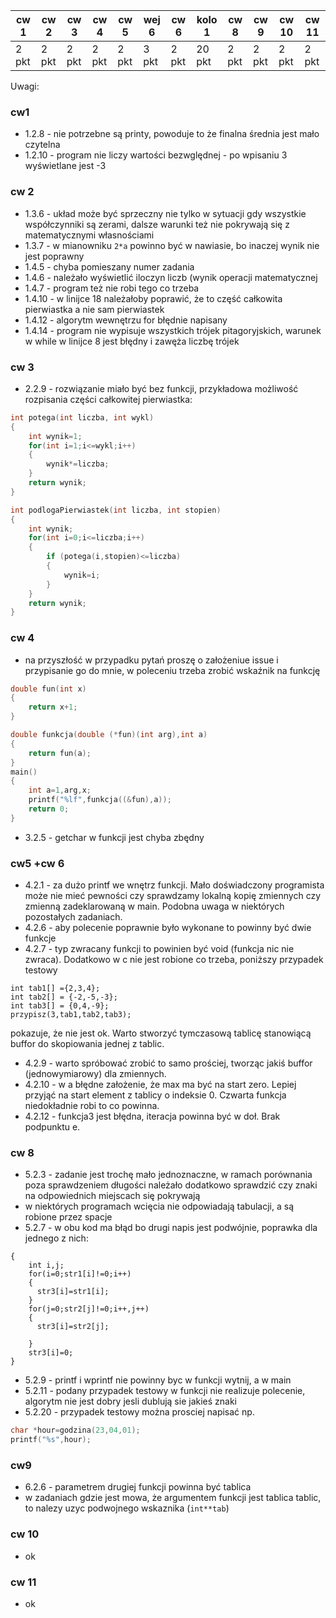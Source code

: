 | cw 1 | cw 2| cw 3| cw 4| cw 5|  wej 6 | cw 6 | kolo 1| cw 8 | cw 9 | cw 10| cw 11|
|---|---|---|---|---|---|---|---|---|---|---|---|
| 2 pkt | 2 pkt | 2 pkt| 2 pkt| 2 pkt | 3 pkt | 2 pkt | 20 pkt | 2 pkt | 2 pkt | 2 pkt| 2 pkt |

Uwagi:

### cw1

* 1.2.8 - nie potrzebne są printy, powoduje to że finalna średnia jest mało czytelna
* 1.2.10 - program nie liczy wartości bezwględnej - po wpisaniu 3 wyświetlane jest -3

### cw 2

* 1.3.6 - układ może być sprzeczny nie tylko w sytuacji gdy wszystkie współczynniki są zerami, dalsze warunki też nie pokrywają się z matematycznymi własnościami
* 1.3.7 - w mianowniku `2*a` powinno być w nawiasie, bo inaczej wynik nie jest poprawny
* 1.4.5 - chyba pomieszany numer zadania
* 1.4.6 - należało wyświetlić iloczyn liczb (wynik operacji matematycznej
* 1.4.7 - program też nie robi tego co trzeba
* 1.4.10 - w linijce 18 należałoby poprawić, że to część całkowita pierwiastka a nie sam pierwiastek
* 1.4.12 - algorytm wewnętrzu for błędnie napisany
* 1.4.14 - program nie wypisuje wszystkich trójek pitagoryjskich, warunek w while w linijce 8 jest błędny i zawęża liczbę trójek

### cw 3

* 2.2.9 - rozwiązanie miało być bez funkcji, przykładowa możliwość rozpisania części całkowitej pierwiastka:

```c
int potega(int liczba, int wykl)
{
    int wynik=1;
    for(int i=1;i<=wykl;i++)
    {
        wynik*=liczba;
    }
    return wynik;
}

int podlogaPierwiastek(int liczba, int stopien)
{
    int wynik;
    for(int i=0;i<=liczba;i++)
    {
        if (potega(i,stopien)<=liczba)
        {
            wynik=i;
        }
    }
    return wynik;
}
```

### cw 4

* na przyszłość w przypadku pytań proszę o założeniue issue i przypisanie go do mnie, w poleceniu trzeba zrobić wskaźnik na funkcję

```c
double fun(int x)
{
    return x+1;
}

double funkcja(double (*fun)(int arg),int a)
{
    return fun(a);
}
main()
{
    int a=1,arg,x;
    printf("%lf",funkcja((&fun),a));
    return 0;
}
```

* 3.2.5 - getchar w funkcji jest chyba zbędny

### cw5 +cw 6

* 4.2.1 - za dużo printf we wnętrz funkcji. Mało doświadczony programista może nie mieć pewności czy sprawdzamy lokalną kopię zmiennych czy zmienną zadeklarowaną w main. Podobna uwaga w niektórych pozostałych zadaniach.
* 4.2.6 - aby polecenie poprawnie było wykonane to powinny być dwie funkcje
* 4.2.7 - typ zwracany funkcji to powinien być void (funkcja nic nie zwraca). Dodatkowo w c nie jest robione co trzeba, poniższy przypadek testowy

```
int tab1[] ={2,3,4};
int tab2[] = {-2,-5,-3};
int tab3[] = {0,4,-9};
przypisz(3,tab1,tab2,tab3);
```

pokazuje, że nie jest ok. Warto stworzyć tymczasową tablicę stanowiącą buffor do skopiowania jednej z tablic.
* 4.2.9 - warto spróbować zrobić to samo prościej, tworząc jakiś buffor (jednowymiarowy) dla zmiennych.
* 4.2.10 - w a błędne założenie, że max ma być na start zero. Lepiej przyjąć na start element z tablicy o indeksie 0. Czwarta funkcja niedokładnie robi to co powinna.
* 4.2.12 - funkcja3 jest błędna, iteracja powinna być w doł. Brak podpunktu e.

### cw 8

* 5.2.3 - zadanie jest trochę mało jednoznaczne, w ramach porównania poza sprawdzeniem długości należało dodatkowo sprawdzić czy znaki na odpowiednich miejscach się pokrywają
* w niektórych programach wcięcia nie odpowiadają tabulacji, a są robione przez spacje
* 5.2.7 - w obu kod ma błąd bo drugi napis jest podwójnie, poprawka dla jednego z nich:

```cvoid sklej (wchar_t *str1,wchar_t *str2,wchar_t *str3)
{
    int i,j;
    for(i=0;str1[i]!=0;i++)
    {
      str3[i]=str1[i];
    }
    for(j=0;str2[j]!=0;i++,j++)
    {
      str3[i]=str2[j];

    }
    str3[i]=0;
}
```

* 5.2.9 - printf i wprintf nie powinny byc w funkcji wytnij, a w main
* 5.2.11 - podany przypadek testowy w funkcji nie realizuje polecenie, algorytm nie jest dobry jesli dublują sie jakieś znaki
* 5.2.20 - przypadek testowy można prosciej napisać np.

```c
char *hour=godzina(23,04,01);
printf("%s",hour);
```

### cw9

* 6.2.6 - parametrem drugiej funkcji powinna być tablica
* w zadaniach gdzie jest mowa, że argumentem funkcji jest tablica tablic, to nalezy uzyc podwojnego wskaznika (`int**tab`)

### cw 10

* ok

### cw 11

* ok
